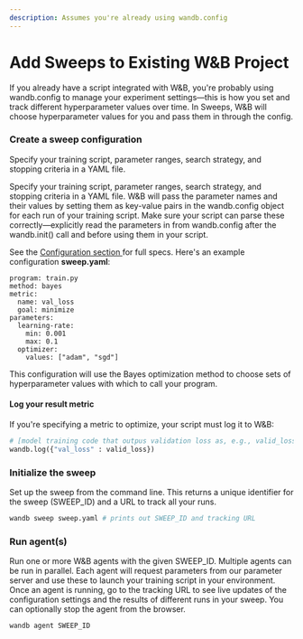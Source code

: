 ```yaml
---
description: Assumes you're already using wandb.config
---
```


# Add Sweeps to Existing W&B Project

If you already have a script integrated with W&B, you're probably using wandb.config to manage your experiment  settings—this is how you set and track different hyperparameter values over time. In Sweeps, W&B will choose hyperparameter values for you and pass them in through the config.

### Create a sweep configuration

Specify your training script, parameter ranges, search strategy, and stopping criteria in a YAML file. 

Specify your training script, parameter ranges, search strategy, and stopping criteria in a YAML file. W&B will pass the parameter names and their values by setting them as key-value pairs in the wandb.config object for each run of your training script. Make sure your script can parse these correctly—explicitly read the parameters in from wandb.config after the wandb.init\(\) call and before using them in your script.

See the [Configuration section ](../configuration.md)for full specs. Here's an example configuration **sweep.yaml**:

```text
program: train.py
method: bayes
metric:
  name: val_loss
  goal: minimize
parameters:
  learning-rate:
    min: 0.001
    max: 0.1
  optimizer:
    values: ["adam", "sgd"]
```

This configuration will use the Bayes optimization method to choose sets of hyperparameter values with which to call your program. 

#### Log your result metric

If you're specifying a metric to optimize, your script must log it to W&B:

```python
# [model training code that outpus validation loss as, e.g., valid_loss]
wandb.log({"val_loss" : valid_loss})
```

### Initialize the sweep

Set up the sweep from the command line. This returns a unique identifier for the sweep \(SWEEP\_ID\) and a URL to track all your runs.

```python
wandb sweep sweep.yaml # prints out SWEEP_ID and tracking URL
```

### Run agent\(s\)

Run one or more W&B agents with the given SWEEP\_ID. Multiple agents can be run in parallel. Each agent will request parameters from our parameter server and use these to launch your training script in your environment. Once an agent is running, go to the tracking URL to see live updates of the configuration settings and the results of different runs in your sweep. You can optionally stop the agent from the browser.

```text
wandb agent SWEEP_ID
```

